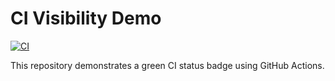# CI Visibility Demo

[![CI](https://github.com/deekshita-reddy-9704/ci-visibility-demo/actions/workflows/ci.yml/badge.svg)](https://github.com/deekshita-reddy-9704/ci-visibility-demo/actions/workflows/ci.yml)

This repository demonstrates a green CI status badge using GitHub Actions.
